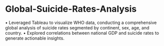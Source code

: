 # Global-Suicide-Rates-Analysis
•	Leveraged Tableau to visualize WHO data, conducting a comprehensive global analysis of suicide rates segmented by continent, sex, age, and country.
•	Explored correlations between national GDP and suicide rates to generate actionable insights.	
